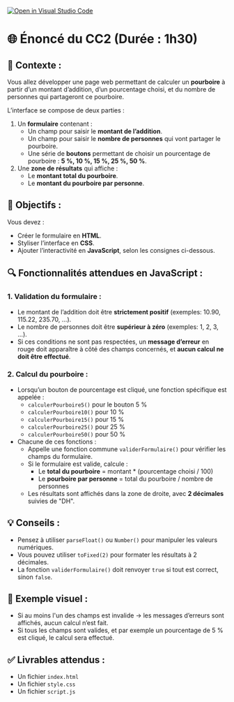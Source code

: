 [![Open in Visual Studio Code](https://classroom.github.com/assets/open-in-vscode-2e0aaae1b6195c2367325f4f02e2d04e9abb55f0b24a779b69b11b9e10269abc.svg)](https://classroom.github.com/online_ide?assignment_repo_id=19230465&assignment_repo_type=AssignmentRepo)
# 🌐 Énoncé du CC2 (Durée : 1h30)

## 🔧 Contexte :
Vous allez développer une page web permettant de calculer un **pourboire** à partir d’un montant d’addition, d’un pourcentage choisi, et du nombre de personnes qui partageront ce pourboire.

L’interface se compose de deux parties :
1. Un **formulaire** contenant :
   - Un champ pour saisir le **montant de l’addition**.
   - Un champ pour saisir le **nombre de personnes** qui vont partager le pourboire.
   - Une série de **boutons** permettant de choisir un pourcentage de pourboire : **5 %, 10 %, 15 %, 25 %, 50 %**.
2. Une **zone de résultats** qui affiche :
   - Le **montant total du pourboire**.
   - Le **montant du pourboire par personne**.

## 🎯 Objectifs :
Vous devez :
- Créer le formulaire en **HTML**.
- Styliser l’interface en **CSS**.
- Ajouter l’interactivité en **JavaScript**, selon les consignes ci-dessous.

## 🔍 Fonctionnalités attendues en JavaScript :

### 1. Validation du formulaire :
- Le montant de l’addition doit être **strictement positif** (exemples: 10.90, 115.22, 235.70, ...).
- Le nombre de personnes doit être **supérieur à zéro** (exemples: 1, 2, 3, ...).
- Si ces conditions ne sont pas respectées, un **message d’erreur** en rouge doit apparaître à côté des champs concernés, et **aucun calcul ne doit être effectué**.

### 2. Calcul du pourboire :
- Lorsqu’un bouton de pourcentage est cliqué, une fonction spécifique est appelée :
  - `calculerPourboire5()` pour le bouton 5 %
  - `calculerPourboire10()` pour 10 %
  - `calculerPourboire15()` pour 15 %
  - `calculerPourboire25()` pour 25 %
  - `calculerPourboire50()` pour 50 %
- Chacune de ces fonctions :
  - Appelle une fonction commune `validerFormulaire()` pour vérifier les champs du formulaire.
  - Si le formulaire est valide, calcule :
    - Le **total du pourboire** = montant * (pourcentage choisi / 100)
    - Le **pourboire par personne** = total du pourboire / nombre de personnes
  - Les résultats sont affichés dans la zone de droite, avec **2 décimales** suivies de "DH".

## 💡 Conseils :
- Pensez à utiliser `parseFloat()` ou `Number()` pour manipuler les valeurs numériques.
- Vous pouvez utiliser `toFixed(2)` pour formater les résultats à 2 décimales.
- La fonction `validerFormulaire()` doit renvoyer `true` si tout est correct, sinon `false`.

## 📸 Exemple visuel :
- Si au moins l'un des champs est invalide → les messages d’erreurs sont affichés, aucun calcul n’est fait.
- Si tous les champs sont valides, et par exemple un pourcentage de 5 % est cliqué, le calcul sera effectué.

## ✅ Livrables attendus :
- Un fichier `index.html`
- Un fichier `style.css`
- Un fichier `script.js`
